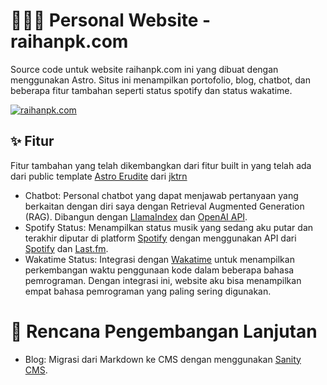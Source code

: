 # 👨🏻‍💻 Personal Website - raihanpk.com

Source code untuk website raihanpk.com ini yang dibuat dengan menggunakan Astro. Situs ini menampilkan portofolio, blog, chatbot, dan beberapa fitur tambahan seperti status spotify dan status wakatime.

[![raihanpk.com](https://raihanpk.com/static/twitter-card.png)](https://raihanpk.com)

## ✨ Fitur
Fitur tambahan yang telah dikembangkan dari fitur built in yang telah ada dari public template [Astro Erudite](https://github.com/jktrn/astro-erudite) dari [jktrn](https://github.com/jktrn)

- Chatbot: Personal chatbot yang dapat menjawab pertanyaan yang berkaitan dengan diri saya dengan Retrieval Augmented Generation (RAG). Dibangun dengan [LlamaIndex](https:/llamaindex.ai) dan [OpenAI API](https://openai.com).
- Spotify Status: Menampilkan status musik yang sedang aku putar dan terakhir diputar di platform [Spotify](https://spotify.com) dengan menggunakan API dari [Spotify](https://spotify.com) dan [Last.fm](https://last.fm).
- Wakatime Status: Integrasi dengan [Wakatime](https://wakatime.com) untuk menampilkan perkembangan waktu penggunaan kode dalam beberapa bahasa pemrograman. Dengan integrasi ini, website aku bisa menampilkan empat bahasa pemrograman yang paling sering digunakan.

# 📌 Rencana Pengembangan Lanjutan
- Blog: Migrasi dari Markdown ke CMS dengan menggunakan [Sanity CMS](https://sanity.io).